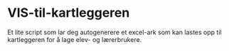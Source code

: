 # VIS-til-kartleggeren
Et lite script som lar deg autogenerere et excel-ark som kan lastes opp til kartleggeren for å lage elev- og lærerbrukere.
